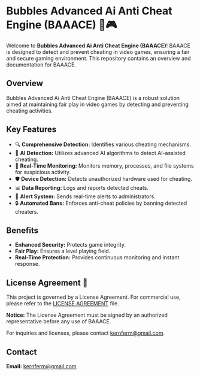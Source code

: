 # Bubbles Advanced Ai Anti Cheat Engine (BAAACE) 🚫🎮

Welcome to **Bubbles Advanced Ai Anti Cheat Engine (BAAACE)**! BAAACE is designed to detect and prevent cheating in video games, ensuring a fair and secure gaming environment. This repository contains an overview and documentation for BAAACE.

## Overview

Bubbles Advanced Ai Anti Cheat Engine (BAAACE) is a robust solution aimed at maintaining fair play in video games by detecting and preventing cheating activities.

## Key Features

- 🔍 **Comprehensive Detection:** Identifies various cheating mechanisms.
- 🤖 **AI Detection:** Utilizes advanced AI algorithms to detect AI-assisted cheating.
- 🚫 **Real-Time Monitoring:** Monitors memory, processes, and file systems for suspicious activity.
- 🛡️ **Device Detection:** Detects unauthorized hardware used for cheating.
- 📊 **Data Reporting:** Logs and reports detected cheats.
- 📧 **Alert System:** Sends real-time alerts to administrators.
- 🔒 **Automated Bans:** Enforces anti-cheat policies by banning detected cheaters.

## Benefits

- **Enhanced Security:** Protects game integrity.
- **Fair Play:** Ensures a level playing field.
- **Real-Time Protection:** Provides continuous monitoring and instant response.

## License Agreement 📄

This project is governed by a License Agreement. For commercial use, please refer to the [LICENSE AGREEMENT](https://github.com/KernFerm/Bubbles-Advanced-Anti-Cheat-Engine/blob/main/License-Agreement) file.

**Notice:** The License Agreement must be signed by an authorized representative before any use of BAAACE.

For inquiries and licenses, please contact kernferm@gmail.com.

## Contact

**Email:** kernferm@gmail.com